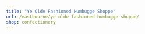 ```yaml
---
title: "Ye Olde Fashioned Humbugge Shoppe"
url: /eastbourne/ye-olde-fashioned-humbugge-shoppe/
shop: confectionery
---
```

